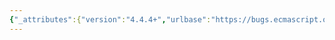 ```yaml
---
{"_attributes":{"version":"4.4.4+","urlbase":"https://bugs.ecmascript.org/","maintainer":"dherman@mozilla.com"},"bug":{"bug_id":3752,"creation_ts":"2015-02-04 14:10:00 -0800","short_desc":"anomalous step labels","delta_ts":"2015-02-12 12:17:42 -0800","product":"Draft for 6th Edition","component":"editorial issue","version":"Rev 32: February 2, 2015 Draft","rep_platform":"All","op_sys":"All","bug_status":"RESOLVED","resolution":"FIXED","priority":"Normal","bug_severity":"normal","everconfirmed":true,"reporter":{"uid":"jmdyck","name":"Michael Dyck"},"assigned_to":{"uid":"allen","name":"Allen Wirfs-Brock"},"long_desc":[{"commentid":12112,"comment_count":0,"who":{"uid":"jmdyck","name":"Michael Dyck"},"bug_when":"2015-02-04 14:10:53 -0800","thetext":"18.2.4                   Expected '1', got '5'\n22.2.2.1.1 / step 8.e.*  Expected 'iii', got 'f'\n22.2.2.1.1 / step 8.*    Expected 'f', got 'h'"},{"commentid":12115,"comment_count":1,"who":{"uid":"allen","name":"Allen Wirfs-Brock"},"bug_when":"2015-02-04 18:41:04 -0800","thetext":"fixed in rev32 editor's draft"},{"commentid":12120,"comment_count":2,"who":{"uid":"jmdyck","name":"Michael Dyck"},"bug_when":"2015-02-05 08:52:10 -0800","thetext":"(rev33, presumably)"},{"commentid":12462,"comment_count":3,"who":{"uid":"allen","name":"Allen Wirfs-Brock"},"bug_when":"2015-02-12 12:17:42 -0800","thetext":"fixed in rev33"}]}}
---
```

